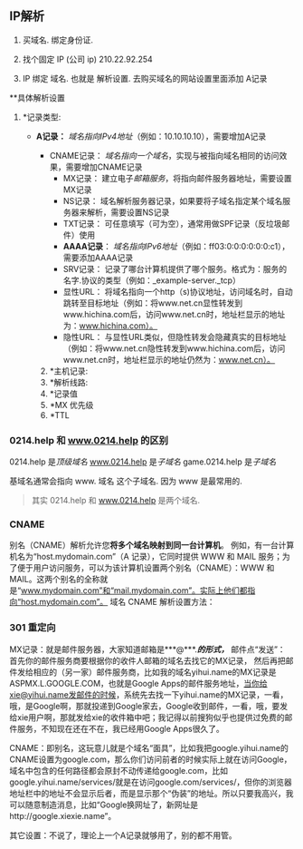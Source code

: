 ## IP解析
1. 买域名. 绑定身份证.

2. 找个固定 IP (公司 ip) 210.22.92.254

3. IP 绑定 域名. 
也就是 解析设置. 
去购买域名的网站设置里面添加 A记录

**具体解析设置

1. *记录类型:
	- **A记录：**
		*域名指向IPv4地址*（例如：10.10.10.10），需要增加A记录
		- CNAME记录：
			*域名指向一个域名*，实现与被指向域名相同的访问效果，需要增加CNAME记录
			- MX记录：
				建立电子*邮箱服务*，将指向邮件服务器地址，需要设置MX记录
			- NS记录：
				域名解析服务器记录，如果要将子域名指定某个域名服务器来解析，需要设置NS记录
			- TXT记录：
				可任意填写（可为空），通常用做SPF记录（反垃圾邮件）使用
			- **AAAA记录**：
				*域名指向IPv6地址*（例如：ff03:0:0:0:0:0:0:c1），需要添加AAAA记录
			- SRV记录：
				记录了哪台计算机提供了哪个服务。格式为：服务的名字.协议的类型（例如：_example-server._tcp）
			- 显性URL：
				将域名指向一个http（s)协议地址，访问域名时，自动跳转至目标地址（例如：将www.net.cn显性转发到www.hichina.com后，访问www.net.cn时，地址栏显示的地址为：www.hichina.com）。
			- 隐性URL：
				与显性URL类似，但隐性转发会隐藏真实的目标地址（例如：将www.net.cn隐性转发到www.hichina.com后，访问www.net.cn时，地址栏显示的地址仍然为：www.net.cn）。


		2. *主机记录:
		3. *解析线路:
		4. *记录值
		5. *MX 优先级
		6. *TTL



### 0214.help  和 www.0214.help  的区别

0214.help      是*顶级域名*
www.0214.help  是*子域名*
game.0214.help 是*子域名*

基域名通常会指向 www. 域名  这个子域名.  因为 www 是最常用的.

> 其实 0214.help  和 www.0214.help 是两个域名.

 


### CNAME
别名（CNAME）解析允许您**将多个域名映射到同一台计算机**。
例如，有一台计算机名为“host.mydomain.com”（A 记录），它同时提供 WWW 和 MAIL 服务；为了便于用户访问服务，可以为该计算机设置两个别名（CNAME）：WWW 和 MAIL。这两个别名的全称就是“www.mydomain.com”和“mail.mydomain.com”。实际上他们都指向“host.mydomain.com”。
域名 CNAME 解析设置方法：


### 301 重定向







MX记录：就是邮件服务器，大家知道邮箱是***@***.***的形式，***
邮件点“发送”：
首先你的邮件服务商要根据你的收件人邮箱的域名去找它的MX记录，
然后再把邮件发给相应的（另一家）邮件服务商，比如我的域名yihui.name的MX记录是ASPMX.L.GOOGLE.COM，也就是Google Apps的邮件服务地址，当你给xie@yihui.name发邮件的时候，系统先去找一下yihui.name的MX记录，一看，哦，是Google啊，那就投递到Google家去，Google收到邮件，一看，哦，要发给xie用户啊，那就发给xie的收件箱中吧；我记得以前搜狗似乎也提供过免费的邮件服务，不知现在还在不在，我已经用Google Apps很久了。

CNAME：即别名，这玩意儿就是个域名“面具”，比如我把google.yihui.name的CNAME设置为google.com，那么你们访问前者的时候实际上就在访问Google，域名中包含的任何路径都会原封不动传递给google.com，比如google.yihui.name/services/就是在访问google.com/services/，但你的浏览器地址栏中的地址不会显示后者，而是显示那个“伪装”的地址。所以只要我高兴，我可以随意制造消息，比如“Google换网址了，新网址是http://google.xiexie.name”。

其它设置：不说了，理论上一个A记录就够用了，别的都不用管。


